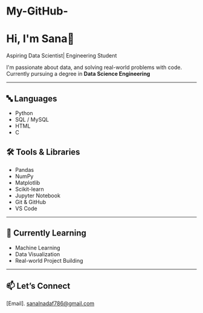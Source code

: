 # My-GitHub-
# Hi, I'm Sana👋

Aspiring Data Scientist| Engineering Student

I'm passionate about data, and solving real-world problems with code.  
Currently pursuing a degree in **Data Science Engineering**

---

## 🔤 Languages
- Python  
- SQL / MySQL  
- HTML  
- C

## 🛠️ Tools & Libraries
- Pandas  
- NumPy  
- Matplotlib  
- Scikit-learn  
- Jupyter Notebook  
- Git & GitHub  
- VS Code

---

## 🌱 Currently Learning
- Machine Learning  
- Data Visualization  
- Real-world Project Building

---

## 📫 Let’s Connect
[Email]. sanalnadaf786@gmail.com
